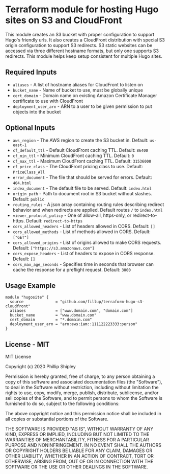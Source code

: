 # Terraform module for hosting Hugo sites on S3 and CloudFront

This module creates an S3 bucket with proper configuration to support Hugo's friendly urls. 
It also creates a CloudFront distribution with special S3 origin configuration to support S3 
redirects. S3 static websites can be accessed via three different hostname formats, but only one
supports S3 redirects. This module helps keep setup consistent for multiple Hugo sites. 

## Required Inputs 

 - `aliases` - A list of hostname aliases for CloudFront to listen on
 - `bucket_name` - Name of bucket to use, must be globally unique
 - `cert_domain` - Domain name on existing Amazon Certificate Manager certificate to use with CloudFront
 - `deployment_user_arn` - ARN to a user to be given permission to put objects into the bucket

## Optional Inputs

 - `aws_region` - The AWS region to create the S3 bucket in. Default: `us-east-1`
 - `cf_default_ttl` - Default CloudFront caching TTL. Default: `86400`
 - `cf_min_ttl` - Minimum CloudFront caching TTL. Default: `0`
 - `cf_max_ttl` - Maximum CloudFront caching TTL. Default: `31536000`
 - `cf_price_class` - The CloudFront pricing class to use. Default: `PriceClass_All`
 - `error_document` - The file that should be served for errors. Default: `404.html`
 - `index_document` - The default file to be served. Default: `index.html`
 - `origin_path` - Path to document root in S3 bucket without slashes. Default: `public`
 - `routing_rules` - A json array containing routing rules describing redirect behavior and when redirects are applied. Default routes `/` to `index.html` 
 - `viewer_protocol_policy` - One of allow-all, https-only, or redirect-to-https. Default: `redirect-to-https`
 - `cors_allowed_headers` - List of headers allowed in CORS. Default: `[]`
 - `cors_allowed_methods` - List of methods allowed in CORS. Default: `["GET"]`
 - `cors_allowed_origins` - List of origins allowed to make CORS requests. Default: `["https://s3.amazonaws.com"]`
 - `cors_expose_headers`  - List of headers to expose in CORS response. Default: `[]`
 - `cors_max_age_seconds` - Specifies time in seconds that browser can cache the response for a preflight request. Default: `3000`
 
## Usage Example

```hcl
module "hugosite" {
  source              = "github.com/fillup/terraform-hugo-s3-cloudfront"
  aliases             = ["www.domain.com", "domain.com"]
  bucket_name         = "www.domain.com"
  cert_domain         = "*.domain.com"
  deployment_user_arn = "arn:aws:iam::111122223333:person"
}
```

## License - MIT
MIT License

Copyright (c) 2020 Phillip Shipley

Permission is hereby granted, free of charge, to any person obtaining a copy
of this software and associated documentation files (the "Software"), to deal
in the Software without restriction, including without limitation the rights
to use, copy, modify, merge, publish, distribute, sublicense, and/or sell
copies of the Software, and to permit persons to whom the Software is
furnished to do so, subject to the following conditions:

The above copyright notice and this permission notice shall be included in all
copies or substantial portions of the Software.

THE SOFTWARE IS PROVIDED "AS IS", WITHOUT WARRANTY OF ANY KIND, EXPRESS OR
IMPLIED, INCLUDING BUT NOT LIMITED TO THE WARRANTIES OF MERCHANTABILITY,
FITNESS FOR A PARTICULAR PURPOSE AND NONINFRINGEMENT. IN NO EVENT SHALL THE
AUTHORS OR COPYRIGHT HOLDERS BE LIABLE FOR ANY CLAIM, DAMAGES OR OTHER
LIABILITY, WHETHER IN AN ACTION OF CONTRACT, TORT OR OTHERWISE, ARISING FROM,
OUT OF OR IN CONNECTION WITH THE SOFTWARE OR THE USE OR OTHER DEALINGS IN THE
SOFTWARE.